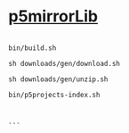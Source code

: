 # [p5mirrorLib](https://github.com/molab-itp/p5mirrorLib.git)

````

bin/build.sh

sh downloads/gen/download.sh

sh downloads/gen/unzip.sh

bin/p5projects-index.sh



```
````
